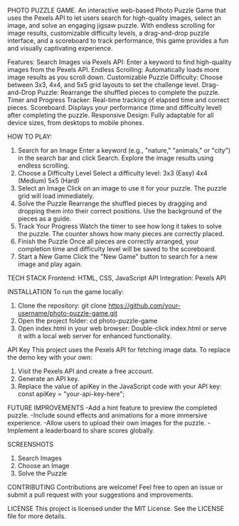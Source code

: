 PHOTO PUZZLE GAME.
An interactive web-based Photo Puzzle Game that uses the Pexels API to let users search for high-quality images, select an image, and solve an engaging jigsaw puzzle. With endless scrolling for image results, customizable difficulty levels, a drag-and-drop puzzle interface, and a scoreboard to track performance, this game provides a fun and visually captivating experience.

Features:
Search Images via Pexels API: Enter a keyword to find high-quality images from the Pexels API.
Endless Scrolling: Automatically loads more image results as you scroll down.
Customizable Puzzle Difficulty: Choose between 3x3, 4x4, and 5x5 grid layouts to set the challenge level.
Drag-and-Drop Puzzle: Rearrange the shuffled pieces to complete the puzzle.
Timer and Progress Tracker: Real-time tracking of elapsed time and correct pieces.
Scoreboard: Displays your performance (time and difficulty level) after completing the puzzle.
Responsive Design: Fully adaptable for all device sizes, from desktops to mobile phones.


HOW TO PLAY:

1. Search for an Image
Enter a keyword (e.g., "nature," "animals," or "city") in the search bar and click Search.
Explore the image results using endless scrolling.
2. Choose a Difficulty Level
Select a difficulty level:
3x3 (Easy)
4x4 (Medium)
5x5 (Hard)
3. Select an Image
Click on an image to use it for your puzzle. The puzzle grid will load immediately.
4. Solve the Puzzle
Rearrange the shuffled pieces by dragging and dropping them into their correct positions.
Use the background of the pieces as a guide.
5. Track Your Progress
Watch the timer to see how long it takes to solve the puzzle.
The counter shows how many pieces are correctly placed.
6. Finish the Puzzle
Once all pieces are correctly arranged, your completion time and difficulty level will be saved to the scoreboard.
7. Start a New Game
Click the "New Game" button to search for a new image and play again.


TECH STACK
Frontend: HTML, CSS, JavaScript
API Integration: Pexels API


INSTALLATION
To run the game locally:

1. Clone the repository: git clone https://github.com/your-username/photo-puzzle-game.git
2. Open the project folder: cd photo-puzzle-game
3. Open index.html in your web browser: Double-click index.html or serve it with a local web server for enhanced functionality.


API Key
This project uses the Pexels API for fetching image data. To replace the demo key with your own:

1. Visit the Pexels API and create a free account.
2. Generate an API key.
3. Replace the value of apiKey in the JavaScript code with your API key: const apiKey = "your-api-key-here";

   
FUTURE IMPROVEMENTS
-Add a hint feature to preview the completed puzzle.
-Include sound effects and animations for a more immersive experience.
-Allow users to upload their own images for the puzzle.
-Implement a leaderboard to share scores globally.


SCREENSHOTS
1. Search Images
2. Choose an Image
3. Solve the Puzzle

CONTRIBUTING
Contributions are welcome! Feel free to open an issue or submit a pull request with your suggestions and improvements.

LICENSE
This project is licensed under the MIT License. See the LICENSE file for more details.
